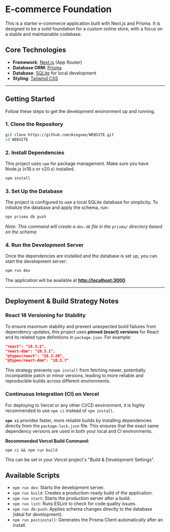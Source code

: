 # E-commerce Foundation

This is a starter e-commerce application built with Next.js and Prisma. It is designed to be a solid foundation for a custom online store, with a focus on a stable and maintainable codebase.

## Core Technologies

- **Framework**: [Next.js](https://nextjs.org) (App Router)
- **Database ORM**: [Prisma](https://prisma.io)
- **Database**: [SQLite](https://www.sqlite.org/index.html) for local development
- **Styling**: [Tailwind CSS](https://tailwindcss.com)

---

## Getting Started

Follow these steps to get the development environment up and running.

### 1. Clone the Repository

```bash
git clone https://github.com/Azoguee/WEBSITE.git
cd WEBSITE
```

### 2. Install Dependencies

This project uses `npm` for package management. Make sure you have Node.js (v18.x or v20.x) installed.

```bash
npm install
```

### 3. Set Up the Database

The project is configured to use a local SQLite database for simplicity. To initialize the database and apply the schema, run:

```bash
npx prisma db push
```
*Note: This command will create a `dev.db` file in the `prisma/` directory based on the schema.*

### 4. Run the Development Server

Once the dependencies are installed and the database is set up, you can start the development server:

```bash
npm run dev
```

The application will be available at **[http://localhost:3000](http://localhost:3000)**.

---

## Deployment & Build Strategy Notes

### React 18 Versioning for Stability

To ensure maximum stability and prevent unexpected build failures from dependency updates, this project uses **pinned (exact) versions** for React and its related type definitions in `package.json`. For example:

```json
"react": "18.3.1",
"react-dom": "18.3.1",
"@types/react": "18.3.26",
"@types/react-dom": "18.3.7"
```

This strategy prevents `npm install` from fetching newer, potentially incompatible patch or minor versions, leading to more reliable and reproducible builds across different environments.

### Continuous Integration (CI) on Vercel

For deploying to Vercel or any other CI/CD environment, it is highly recommended to use `npm ci` instead of `npm install`.

**`npm ci`** provides faster, more reliable builds by installing dependencies directly from the `package-lock.json` file. This ensures that the exact same dependency versions are used in both your local and CI environments.

**Recommended Vercel Build Command:**

```
npm ci && npm run build
```

This can be set in your Vercel project's "Build & Development Settings".

## Available Scripts

- `npm run dev`: Starts the development server.
- `npm run build`: Creates a production-ready build of the application.
- `npm run start`: Starts the production server after a build.
- `npm run lint`: Runs ESLint to check for code quality issues.
- `npm run db:push`: Applies schema changes directly to the database (ideal for development).
- `npm run postinstall`: Generates the Prisma Client automatically after an install.
